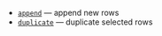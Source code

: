 [//]: # (title: Append / duplicate rows)

* [`append`](append.md) — append new rows
* [`duplicate`](duplicate.md) — duplicate selected rows
